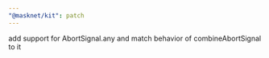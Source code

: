 ```yaml
---
"@masknet/kit": patch
---
```


add support for AbortSignal.any and match behavior of combineAbortSignal to it
